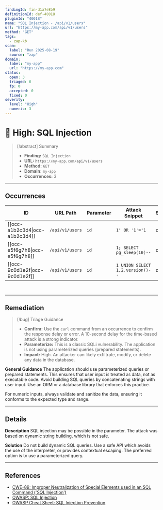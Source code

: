 ```yaml
---
findingId: fin-d1a7e8b9
definitionId: def-40018
pluginId: "40018"
name: "SQL Injection - /api/v1/users"
url: "https://my-app.com/api/v1/users"
method: "GET"
tags:
  - zap-kb
scan:
  label: "Run 2025-08-19"
  source: "zap"
domain:
  label: "my-app"
  url: "https://my-app.com"
status:
  open: 3
  triaged: 0
  fp: 0
  accepted: 0
  fixed: 0
severity:
  level: "High"
  numeric: 3
---
```


# 🔴 High: SQL Injection

> [!abstract] Summary
> - **Finding:** `SQL Injection`
> - **URL:** `https://my-app.com/api/v1/users`
> - **Method:** `GET`
> - **Domain:** `my-app`
> - **Occurrences:** 3

---

## Occurrences

| ID                                       | URL Path          | Parameter | Attack Snippet      | Status |
| ---------------------------------------- | ----------------- | --------- | ------------------- | ------ |
| [[occ-a1b2c3d4\|occ-a1b2c3d4]] | `/api/v1/users`   | `id`      | `1' OR '1'='1`     | open   |
| [[occ-e5f6g7h8\|occ-e5f6g7h8]] | `/api/v1/users`   | `id`      | `1; SELECT pg_sleep(10)--` | open   |
| [[occ-9c0d1e2f\|occ-9c0d1e2f]] | `/api/v1/users`   | `id`      | `1 UNION SELECT 1,2,version()--` | open   |

<br>

---

## Remediation

> [!bug] Triage Guidance
> - **Confirm:** Use the `curl` command from an occurrence to confirm the response delay or error. A 10-second delay for the time-based attack is a strong indicator.
> - **Parameterize:** This is a classic SQLi vulnerability. The application is not using parameterized queries (prepared statements).
> - **Impact:** High. An attacker can likely exfiltrate, modify, or delete any data in the database.

**General Guidance**
The application should use parameterized queries or prepared statements. This ensures that user input is treated as data, not as executable code. Avoid building SQL queries by concatenating strings with user input. Use an ORM or a database library that enforces this practice.

For numeric inputs, always validate and sanitize the data, ensuring it conforms to the expected type and range.

---

## Details

**Description**
SQL injection may be possible in the parameter. The attack was based on dynamic string building, which is not safe.

**Solution**
Do not build dynamic SQL queries. Use a safe API which avoids the use of the interpreter, or provides contextual escaping. The preferred option is to use a parameterized query.

---

## References
- [CWE-89: Improper Neutralization of Special Elements used in an SQL Command ('SQL Injection')](https://cwe.mitre.org/data/definitions/89.html)
- [OWASP: SQL Injection](https://owasp.org/www-community/attacks/SQL_Injection)
- [OWASP Cheat Sheet: SQL Injection Prevention](https://cheatsheetseries.owasp.org/cheatsheets/SQL_Injection_Prevention_Cheat_Sheet.html)
